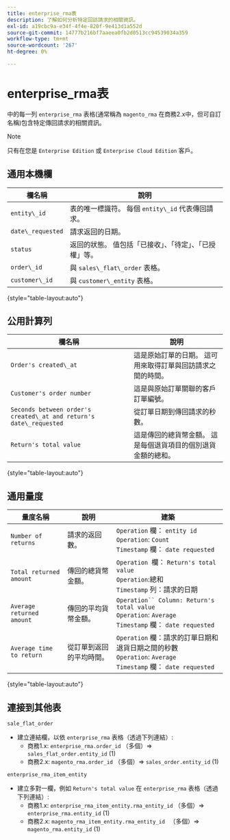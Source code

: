 ```yaml
---
title: enterprise_rma表
description: 了解如何分析特定回訪請求的相關資訊。
exl-id: a19cbc9a-e34f-4f4e-820f-9e413d1a552d
source-git-commit: 14777b216bf7aaeea0fb2d0513cc94539034a359
workflow-type: tm+mt
source-wordcount: '267'
ht-degree: 0%

---
```


# enterprise_rma表

中的每一列 `enterprise_rma` 表格(通常稱為 `magento_rma` 在商務2.x中，但可自訂名稱)包含特定傳回請求的相關資訊。

>[!NOTE]
>
>只有在您是 `Enterprise Edition` 或 `Enterprise Cloud Edition` 客戶。

## 通用本機欄

| **欄名稱** | **說明** |
|---|---|
| `entity\_id` | 表的唯一標識符。 每個 `entity\_id` 代表傳回請求。 |
| `date\_requested` | 請求返回的日期。 |
| `status` | 返回的狀態。 值包括「已接收」、「待定」、「已授權」等。 |
| `order\_id` | 與 `sales\_flat\_order` 表格。 |
| `customer\_id` | 與 `customer\_entity` 表格。 |

{style="table-layout:auto"}

## 公用計算列

| **欄名稱** | **說明** |
|---|---|
| `Order's created\_at` | 這是原始訂單的日期。 這可用來取得訂單與回訪請求之間的時間。 |
| `Customer's order number` | 這是與原始訂單關聯的客戶訂單編號。 |
| `Seconds between order's created\_at and return's date\_requested` | 從訂單日期到傳回請求的秒數。 |
| `Return's total value` | 這是傳回的總貨幣金額。 這是每個退貨項目的個別退貨金額的總和。 |

{style="table-layout:auto"}

## 通用量度

| **量度名稱** | **說明** | **建築** |
|---|---|---|
| `Number of returns` | 請求的返回數。 | `Operation` 欄： `entity id`<br>`Operation`: `Count`<br>`Timestamp` 欄： `date requested` |
| `Total returned amount` | 傳回的總貨幣金額。 | `Operation `欄： `Return's total value`<br>`Operation`:總和<br>`Timestamp` 列：請求的日期 |
| `Average returned amount` | 傳回的平均貨幣金額。 | `Operation`` Column: Return's total value`<br>`Operation`: `Average`<br>`Timestamp` 欄： `date requested` |
| `Average time to return` | 從訂單到返回的平均時間。 | `Operation` 欄：請求的訂單日期和退貨日期之間的秒數<br>`Operation`: `Average`<br>`Timestamp` 欄： `date requested` |

{style="table-layout:auto"}

## 連接到其他表

`sale_flat_order`

* 建立連結欄，以依 `enterprise_rma` 表格（透過下列連結）:
   * 商務1.x: `enterprise_rma.order_id` （多個）=> `sales_flat_order.entity_id` (1)
   * 商務2.x: `magento_rma.order_id` （多個）=> `sales_order.entity_id` (1)

`enterprise_rma_item_entity`

* 建立多對一欄，例如 `Return's total value` 在 `enterprise_rma` 表格（透過下列連結）:
   * 商務1.x: `enterprise_rma_item_entity.rma_entity_id` （多個）=> `enterprise_rma.entity_id` (1)
   * 商務2.x: `magento_rma_item_entity.rma_entity_id ` （多個）=> `magento_rma.entity_id` (1)
